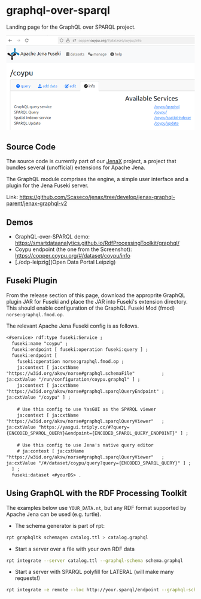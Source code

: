 # graphql-over-sparql
Landing page for the GraphQL over SPARQL project.

![GraphQL plugin in Apache Jena Fuseki Server.](images/2025-06-12-fuseki-plugin-screenshot.png "GraphQL plugin in Apache Jena Fuseki Server.")

## Source Code

The source code is currently part of our [JenaX](https://github.com/Scaseco/jenax) project, a project that bundles several (unofficial) extensions for Apache Jena.

The GraphQL module comprises the engine, a simple user interface and a plugin for the Jena Fuseki server.

Link: https://github.com/Scaseco/jenax/tree/develop/jenax-graphql-parent/jenax-graphql-v2

## Demos

* GraphQL-over-SPARQL demo: https://smartdataanalytics.github.io/RdfProcessingToolkit/graphql/
* Coypu endpoint (the one from the Screenshot): https://copper.coypu.org/#/dataset/coypu/info
* [./odp-leipzig](Open Data Portal Leipzig)

## Fuseki Plugin

From the release section of this page, download the approprite GraphQL plugin JAR for Fuseki and place the JAR
into Fuseki's extension directory. This should enable configuration of the GraphQL Fuseki Mod (fmod) `norse:graphql.fmod.op`.

The relevant Apache Jena Fuseki config is as follows.
```turtle
<#service> rdf:type fuseki:Service ;
  fuseki:name "coypu" ;
  fuseki:endpoint [ fuseki:operation fuseki:query ] ;
  fuseki:endpoint [
    fuseki:operation norse:graphql.fmod.op ;
    ja:context [ ja:cxtName "https://w3id.org/aksw/norse#graphql.schemaFile"          ; ja:cxtValue "/run/configuration/coypu.graphql" ] ;
    ja:context [ ja:cxtName "https://w3id.org/aksw/norse#graphql.sparqlQueryEndpoint" ; ja:cxtValue "/coypu" ] ;

    # Use this config to use YasGUI as the SPARQL viewer
    ja:context [ ja:cxtName "https://w3id.org/aksw/norse#graphql.sparqlQueryViewer"   ; ja:cxtValue "https://yasgui.triply.cc/#?query={ENCODED_SPARQL_QUERY}&endpoint={ENCODED_SPARQL_QUERY_ENDPOINT}" ] ;

    # Use this config to use Jena's native query editor
    # ja:context [ ja:cxtName "https://w3id.org/aksw/norse#graphql.sparqlQueryViewer"   ; ja:cxtValue "/#/dataset/coypu/query?query={ENCODED_SPARQL_QUERY}" ] ;
  ] ;
  fuseki:dataset <#yourDS> .
```

## Using GraphQL with the RDF Processing Toolkit
The examples below use `YOUR_DATA.nt`, but any RDF format supported by Apache Jena can be used (e.g. turtle).

* The schema generator is part of rpt:

```bash
rpt graphqltk schemagen catalog.ttl > catalog.graphql
```

* Start a server over a file with your own RDF data

```bash
rpt integrate --server catalog.ttl --graphql-schema schema.graphql
```

* Start a server with SPARQL polyfill for LATERAL (will make many requests!)

```bash
rpt integrate -e remote --loc http://your.sparql/endpoint --graphql-schema schema.graphql --polyfill-lateral
```


